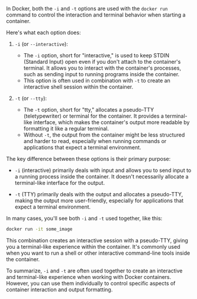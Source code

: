 In Docker, both the `-i` and `-t` options are used with the `docker run` command to control the interaction and terminal behavior when starting a container.

Here's what each option does:

1. `-i` (or `--interactive`):
   - The `-i` option, short for "interactive," is used to keep STDIN (Standard Input) open even if you don't attach to the container's terminal. It allows you to interact with the container's processes, such as sending input to running programs inside the container.
   - This option is often used in combination with `-t` to create an interactive shell session within the container.

2. `-t` (or `--tty`):
   - The `-t` option, short for "tty," allocates a pseudo-TTY (teletypewriter) or terminal for the container. It provides a terminal-like interface, which makes the container's output more readable by formatting it like a regular terminal.
   - Without `-t`, the output from the container might be less structured and harder to read, especially when running commands or applications that expect a terminal environment.

The key difference between these options is their primary purpose:

- `-i` (interactive) primarily deals with input and allows you to send input to a running process inside the container. It doesn't necessarily allocate a terminal-like interface for the output.

- `-t` (TTY) primarily deals with the output and allocates a pseudo-TTY, making the output more user-friendly, especially for applications that expect a terminal environment.

In many cases, you'll see both `-i` and `-t` used together, like this:

```bash
docker run -it some_image
```

This combination creates an interactive session with a pseudo-TTY, giving you a terminal-like experience within the container. It's commonly used when you want to run a shell or other interactive command-line tools inside the container.

To summarize, `-i` and `-t` are often used together to create an interactive and terminal-like experience when working with Docker containers. However, you can use them individually to control specific aspects of container interaction and output formatting.